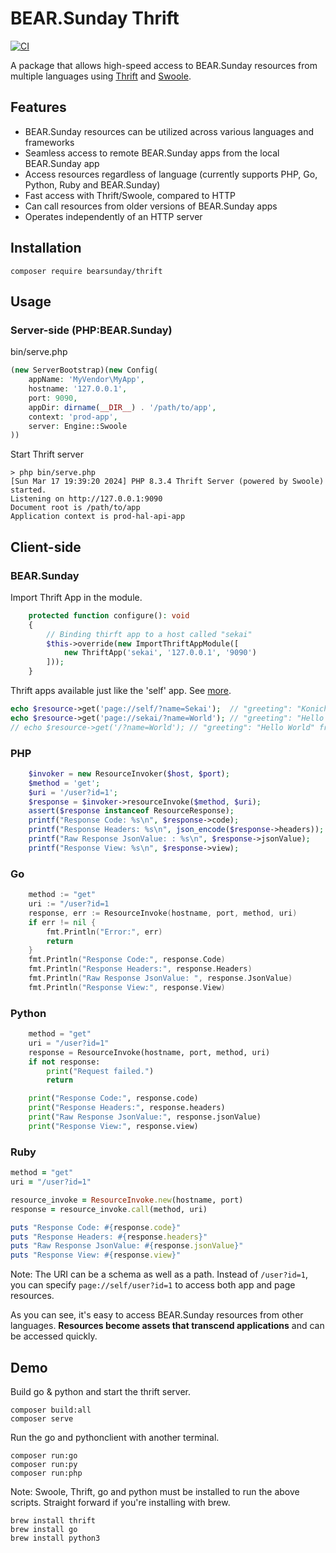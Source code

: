 # BEAR.Sunday Thrift

[![CI](https://github.com/bearsunday/BEAR.Thrift/actions/workflows/main.yml/badge.svg)](https://github.com/bearsunday/BEAR.Thrift/actions/workflows/main.yml)

A package that allows high-speed access to BEAR.Sunday resources from multiple languages using [Thrift](https://thrift.apache.org/) and [Swoole](https://www.php.net/manual/en/book.swoole.php).

## Features

* BEAR.Sunday resources can be utilized across various languages and frameworks
* Seamless access to remote BEAR.Sunday apps from the local BEAR.Sunday app
* Access resources regardless of language (currently supports PHP, Go, Python, Ruby and BEAR.Sunday)
* Fast access with Thrift/Swoole, compared to HTTP
* Can call resources from older versions of BEAR.Sunday apps
* Operates independently of an HTTP server

## Installation

```
composer require bearsunday/thrift
```

## Usage

### Server-side (PHP:BEAR.Sunday)

bin/serve.php

```php
(new ServerBootstrap)(new Config(
    appName: 'MyVendor\MyApp',
    hostname: '127.0.0.1',
    port: 9090,
    appDir: dirname(__DIR__) . '/path/to/app',
    context: 'prod-app',
    server: Engine::Swoole
))
```

Start Thrift server

```shell
> php bin/serve.php
[Sun Mar 17 19:39:20 2024] PHP 8.3.4 Thrift Server (powered by Swoole) started.
Listening on http://127.0.0.1:9090
Document root is /path/to/app
Application context is prod-hal-api-app
```

## Client-side

### BEAR.Sunday

Import Thrift App in the module.
```php
    protected function configure(): void
    {
        // Binding thirft app to a host called "sekai"
        $this->override(new ImportThriftAppModule([
            new ThriftApp('sekai', '127.0.0.1', '9090')
        ]));
    }
```

Thrift apps available just like the 'self' app. See [more](/client/bear_client/main.php).
```php
echo $resource->get('page://self/?name=Sekai');  // "greeting": "Konichiwa Sekai" from local app
echo $resource->get('page://sekai/?name=World'); // "greeting": "Hello World" from remote(127.0.0.1:9090) app
// echo $resource->get('/?name=World'); // "greeting": "Hello World" from remote(127.0.0.1:9090) app
```


### PHP

```php
    $invoker = new ResourceInvoker($host, $port);
    $method = 'get';
    $uri = '/user?id=1';
    $response = $invoker->resourceInvoke($method, $uri);
    assert($response instanceof ResourceResponse);
    printf("Response Code: %s\n", $response->code);
    printf("Response Headers: %s\n", json_encode($response->headers));
    printf("Raw Response JsonValue: : %s\n", $response->jsonValue);
    printf("Response View: %s\n", $response->view);
```

### Go

```go
    method := "get"
    uri := "/user?id=1
    response, err := ResourceInvoke(hostname, port, method, uri)
    if err != nil {
        fmt.Println("Error:", err)
        return
    }
    fmt.Println("Response Code:", response.Code)
    fmt.Println("Response Headers:", response.Headers)
    fmt.Println("Raw Response JsonValue: ", response.JsonValue)
    fmt.Println("Response View:", response.View)
```

### Python

```python
    method = "get"
    uri = "/user?id=1"
    response = ResourceInvoke(hostname, port, method, uri)
    if not response:
        print("Request failed.")
        return

    print("Response Code:", response.code)
    print("Response Headers:", response.headers)
    print("Raw Response JsonValue:", response.jsonValue)
    print("Response View:", response.view)
```

### Ruby

```Ruby
method = "get"
uri = "/user?id=1"

resource_invoke = ResourceInvoke.new(hostname, port)
response = resource_invoke.call(method, uri)

puts "Response Code: #{response.code}"
puts "Response Headers: #{response.headers}"
puts "Raw Response JsonValue: #{response.jsonValue}"
puts "Response View: #{response.view}"
```

Note: The URI can be a schema as well as a path. Instead of `/user?id=1`, you can specify `page://self/user?id=1` to access both app and page resources.

As you can see, it's easy to access BEAR.Sunday resources from other languages.
**Resources become assets that transcend applications** and can be accessed quickly.


## Demo

Build go & python and start the thrift server.

```
composer build:all
composer serve
```

Run the go and pythonclient with another terminal.

```
composer run:go
composer run:py
composer run:php
```

Note: Swoole, Thrift, go and python must be installed to run the above scripts. Straight forward if you're installing with brew.

```
brew install thrift
brew install go
brew install python3
```
